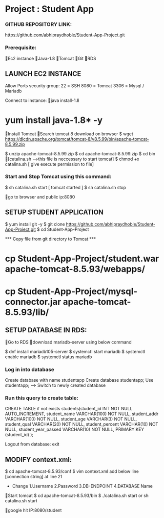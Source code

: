 # Project : Student App

### GITHUB REPOSITORY LINK:
https://github.com/abhipraydhoble/Student-App-Project.git

### Prerequisite:
Ec2 instance
Java-1.8
Tomcat
Git
RDS

## LAUNCH EC2 INSTANCE
Allow Ports security group: 
22 = SSH
8080 = Tomcat
3306 = Mysql / Mariadb

Connect to instance:
java install-1.8
# yum install java-1.8* -y

Install Tomcat 
Search tomcat 8 download  on browser
$ wget  https://dlcdn.apache.org/tomcat/tomcat-8/v8.5.99/bin/apache-tomcat-8.5.99.zip

$ unzip apache-tomcat-8.5.99.zip
$ cd  apache-tomcat-8.5.99.zip
$ cd bin
[catalina.sh  -->this file is neccessary to start tomcat]
$ chmod +x catalina.sh     [ give execute permission to file]

### Start and Stop Tomcat using this command:
$ sh catalina.sh start   [ tomcat started ]
$ sh catalina.sh stop

go to browser and public ip:8080

## SETUP STUDENT APPLICATION

$ yum install git -y
$ git clone https://github.com/abhipraydhoble/Student-App-Project.git 
$ cd Student-App-Project

 *** Copy file from git directory to Tomcat ***

# cp Student-App-Project/student.war apache-tomcat-8.5.93/webapps/
# cp Student-App-Project/mysql-connector.jar apache-tomcat-8.5.93/lib/

## SETUP DATABASE IN RDS:
Go to RDS
download mariadb-server using  below command

$ dnf install mariadb105-server
$ systemctl start mariadb
$ systemctl enable mariadb
$ systemctl status mariadb

### Log in into database

<Mariadb> Create database with name studentapp
<Mariadb> Create database studentapp;
<Mariadb> Use studentapp;   --> Switch to newly created database

### Run this query to create  table:

 CREATE TABLE if not exists students(student_id INT NOT NULL AUTO_INCREMENT,
	student_name VARCHAR(100) NOT NULL,
	student_addr VARCHAR(100) NOT NULL,
	student_age VARCHAR(3) NOT NULL,
	student_qual VARCHAR(20) NOT NULL,
	student_percent VARCHAR(10) NOT NULL,
	student_year_passed VARCHAR(10) NOT NULL,
	PRIMARY KEY (student_id)
);

Logout from database:
<Mariadb> exit

 ## MODIFY context.xml:

$ cd apache-tomcat-8.5.93/conf
$ vim context.xml
add below line [connection string] at line 21

<Resource name="jdbc/TestDB" auth="Container" type="javax.sql.DataSource"
               maxTotal="100" maxIdle="30" maxWaitMillis="10000"
               username="USERNAME" password="PASSWORD" driverClassName="com.mysql.jdbc.Driver"
               url="jdbc:mysql://DB-ENDPOINT:3306/DATABASE"/>


* Change 
1.Username
2.Password
3.DB-ENDPOINT 
4.DATABASE Name

Start tomcat
$ cd apache-tomcat-8.5.93/bin
$ ./catalina.sh start or  sh catalina.sh start

google hit
IP:8080/student
